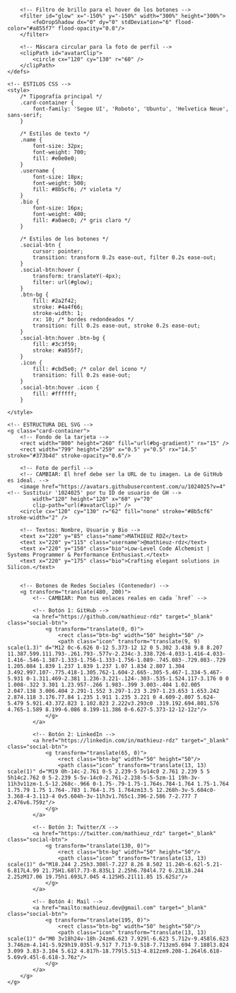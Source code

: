 
<!-- CÓDIGO DE LA TARJETA DE PERFIL - COPIAR Y PEGAR EN TU README.md -->
<svg width="800" height="260" viewBox="0 0 800 260" fill="none" xmlns="http://www.w3.org/2000/svg">
    <!-- DEFINICIONES: Gradientes, filtros y máscaras -->
    <defs>
        <!-- Gradiente de fondo -->
        <linearGradient id="bg-gradient" x1="0%" y1="0%" x2="100%" y2="100%">
            <stop offset="0%" style="stop-color:#111523; stop-opacity:1" />
            <stop offset="100%" style="stop-color:#0d1117; stop-opacity:1" />
        </linearGradient>
        
        <!-- Filtro de brillo para el hover de los botones -->
        <filter id="glow" x="-150%" y="-150%" width="300%" height="300%">
            <feDropShadow dx="0" dy="0" stdDeviation="6" flood-color="#a855f7" flood-opacity="0.8"/>
        </filter>

        <!-- Máscara circular para la foto de perfil -->
        <clipPath id="avatarClip">
            <circle cx="120" cy="130" r="60" />
        </clipPath>
    </defs>

    <!-- ESTILOS CSS -->
    <style>
        /* Tipografía principal */
        .card-container {
            font-family: 'Segoe UI', 'Roboto', 'Ubuntu', 'Helvetica Neue', sans-serif;
        }
        
        /* Estilos de texto */
        .name { 
            font-size: 32px; 
            font-weight: 700; 
            fill: #e0e0e0; 
        }
        .username { 
            font-size: 18px; 
            font-weight: 500; 
            fill: #8b5cf6; /* violeta */
        }
        .bio { 
            font-size: 16px; 
            font-weight: 400; 
            fill: #a0aec0; /* gris claro */
        }

        /* Estilos de los botones */
        .social-btn {
            cursor: pointer;
            transition: transform 0.2s ease-out, filter 0.2s ease-out;
        }
        .social-btn:hover {
            transform: translateY(-4px);
            filter: url(#glow);
        }
        .btn-bg {
            fill: #2a2f42;
            stroke: #4a4f66;
            stroke-width: 1;
            rx: 10; /* bordes redondeados */
            transition: fill 0.2s ease-out, stroke 0.2s ease-out;
        }
        .social-btn:hover .btn-bg {
            fill: #3c3f59;
            stroke: #a855f7;
        }
        .icon {
            fill: #cbd5e0; /* color del icono */
            transition: fill 0.2s ease-out;
        }
        .social-btn:hover .icon {
            fill: #ffffff;
        }

    </style>

    <!-- ESTRUCTURA DEL SVG -->
    <g class="card-container">
        <!-- Fondo de la tarjeta -->
        <rect width="800" height="260" fill="url(#bg-gradient)" rx="15" />
        <rect width="799" height="259" x="0.5" y="0.5" rx="14.5" stroke="#373b4d" stroke-opacity="0.6"/>

        <!-- Foto de perfil -->
        <!-- CAMBIAR: El href debe ser la URL de tu imagen. La de GitHub es ideal. -->
        <image href="https://avatars.githubusercontent.com/u/1024025?v=4" <!-- Sustituir '1024025' por tu ID de usuario de GH -->
            width="120" height="120" x="60" y="70"
            clip-path="url(#avatarClip)" />
        <circle cx="120" cy="130" r="62" fill="none" stroke="#8b5cf6" stroke-width="2" />

        <!-- Textos: Nombre, Usuario y Bio -->
        <text x="220" y="85" class="name">MATHIEUZ RDZ</text>
        <text x="220" y="115" class="username">@mathieuz-rdz</text>
        <text x="220" y="150" class="bio">Low-Level Code Alchemist | Systems Programmer & Performance Enthusiast.</text>
        <text x="220" y="175" class="bio">Crafting elegant solutions in Silicon.</text>


        <!-- Botones de Redes Sociales (Contenedor) -->
        <g transform="translate(480, 200)">
            <!-- CAMBIAR: Pon tus enlaces reales en cada `href` -->
            
            <!-- Botón 1: GitHub -->
            <a href="https://github.com/mathieuz-rdz" target="_blank" class="social-btn">
                <g transform="translate(0, 0)">
                    <rect class="btn-bg" width="50" height="50" />
                    <path class="icon" transform="translate(9, 9) scale(1.3)" d="M12 0c-6.626 0-12 5.373-12 12 0 5.302 3.438 9.8 8.207 11.387.599.111.793-.261.793-.577v-2.234c-3.338.726-4.033-1.416-4.033-1.416-.546-1.387-1.333-1.756-1.333-1.756-1.089-.745.083-.729.083-.729 1.205.084 1.839 1.237 1.839 1.237 1.07 1.834 2.807 1.304 3.492.997.107-.775.418-1.305.762-1.604-2.665-.305-5.467-1.334-5.467-5.931 0-1.311.469-2.381 1.236-3.221-.124-.303-.535-1.524.117-3.176 0 0 1.008-.322 3.301 1.23.957-.266 1.983-.399 3.003-.404 1.02.005 2.047.138 3.006.404 2.291-1.552 3.297-1.23 3.297-1.23.653 1.653.242 2.874.118 3.176.77.84 1.235 1.911 1.235 3.221 0 4.609-2.807 5.624-5.479 5.921.43.372.823 1.102.823 2.222v3.293c0 .319.192.694.801.576 4.765-1.589 8.199-6.086 8.199-11.386 0-6.627-5.373-12-12-12z"/>
                </g>
            </a>

            <!-- Botón 2: LinkedIn -->
            <a href="https://linkedin.com/in/mathieuz-rdz" target="_blank" class="social-btn">
                <g transform="translate(65, 0)">
                    <rect class="btn-bg" width="50" height="50"/>
                    <path class="icon" transform="translate(13, 13) scale(1)" d="M19 0h-14c-2.761 0-5 2.239-5 5v14c0 2.761 2.239 5 5 5h14c2.762 0 5-2.239 5-5v-14c0-2.761-2.238-5-5-5zm-11 19h-3v-11h3v11zm-1.5-12.268c-.966 0-1.75-.79-1.75-1.764s.784-1.764 1.75-1.764 1.75.79 1.75 1.764-.783 1.764-1.75 1.764zm13.5 12.268h-3v-5.604c0-3.368-4-3.113-4 0v5.604h-3v-11h3v1.765c1.396-2.586 7-2.777 7 2.476v6.759z"/>
                </g>
            </a>
            
            <!-- Botón 3: Twitter/X -->
            <a href="https://twitter.com/mathieuz_rdz" target="_blank" class="social-btn">
                <g transform="translate(130, 0)">
                    <rect class="btn-bg" width="50" height="50"/>
                    <path class="icon" transform="translate(13, 13) scale(1)" d="M18.244 2.25h3.308l-7.227 8.26 8.502 11.24h-6.62l-5.21-6.817L4.99 21.75H1.68l7.73-8.835L1 2.25h6.784l4.72 6.23L18.244 2.25zM17.06 19.75h1.693L7.045 4.125H5.21l11.85 15.625z"/>
                </g>
            </a>
            
            <!-- Botón 4: Mail -->
            <a href="mailto:mathieuz.dev@gmail.com" target="_blank" class="social-btn">
                <g transform="translate(195, 0)">
                    <rect class="btn-bg" width="50" height="50"/>
                    <path class="icon" transform="translate(13, 13) scale(1)" d="M0 3v18h24v-18h-24zm6.623 7.929l-6.623 5.712v-9.458l6.623 3.746zm-4.141-5.929h19.035l-9.517 7.713-9.518-7.713zm5.694 7.188l3.824 3.099 3.83-3.104 5.612 4.817h-18.779l5.513-4.812zm9.208-1.264l6.618-5.69v9.45l-6.618-3.76z"/>
                </g>
            </a>
        </g>
    </g>
</svg>
